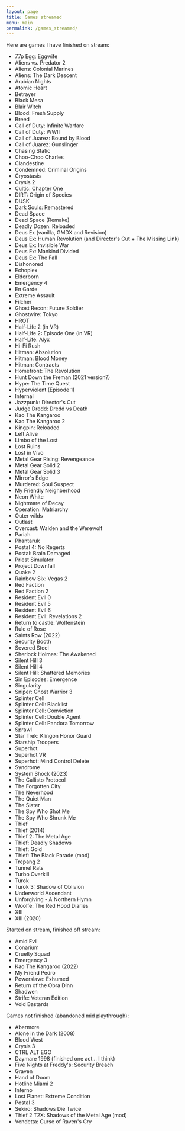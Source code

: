 ```yaml
---
layout: page
title: Games streamed
menu: main
permalink: /games_streamed/
---
```

Here are games I have finished on stream:
* 77p Egg: Eggwife
* Aliens vs. Predator 2
* Aliens: Colonial Marines
* Aliens: The Dark Descent
* Arabian Nights
* Atomic Heart
* Betrayer
* Black Mesa
* Blair Witch
* Blood: Fresh Supply
* Breed
* Call of Duty: Infinite Warfare
* Call of Duty: WWII
* Call of Juarez: Bound by Blood
* Call of Juarez: Gunslinger
* Chasing Static
* Choo-Choo Charles
* Clandestine
* Condemned: Criminal Origins
* Cryostasis
* Crysis 2
* Cultic: Chapter One
* DIRT: Origin of Species
* DUSK
* Dark Souls: Remastered
* Dead Space
* Dead Space (Remake)
* Deadly Dozen: Reloaded
* Deus Ex (vanilla, GMDX and Revision)
* Deus Ex: Human Revolution (and Director's Cut + The Missing Link)
* Deus Ex: Invisible War
* Deus Ex: Mankind Divided
* Deus Ex: The Fall
* Dishonored
* Echoplex
* Elderborn
* Emergency 4
* En Garde
* Extreme Assault
* Filcher
* Ghost Recon: Future Soldier
* Ghostwire: Tokyo
* HROT
* Half-Life 2 (in VR)
* Half-Life 2: Episode One (in VR)
* Half-Life: Alyx
* Hi-Fi Rush
* Hitman: Absolution
* Hitman: Blood Money
* Hitman: Contracts
* Homefront: The Revolution
* Hunt Down the Freman (2021 version?)
* Hype: The Time Quest
* Hyperviolent (Episode 1)
* Infernal
* Jazzpunk: Director's Cut
* Judge Dredd: Dredd vs Death
* Kao The Kangaroo
* Kao The Kangaroo 2
* Kingpin: Reloaded
* Left Alive
* Limbo of the Lost
* Lost Ruins
* Lost in Vivo
* Metal Gear Rising: Revengeance
* Metal Gear Solid 2
* Metal Gear Solid 3
* Mirror's Edge
* Murdered: Soul Suspect
* My Friendly Neighberhood
* Neon White
* Nightmare of Decay
* Operation: Matriarchy
* Outer wilds
* Outlast
* Overcast: Walden and the Werewolf
* Pariah
* Phantaruk
* Postal 4: No Regerts
* Postal: Brain Damaged
* Priest Simulator
* Project Downfall
* Quake 2
* Rainbow Six: Vegas 2
* Red Faction
* Red Faction 2
* Resident Evil 0
* Resident Evil 5
* Resident Evil 6
* Resident Evil: Revelations 2
* Return to castle: Wolfenstein
* Rule of Rose
* Saints Row (2022)
* Security Booth
* Severed Steel
* Sherlock Holmes: The Awakened
* Silent Hill 3
* Silent Hill 4
* Silent Hill: Shattered Memories
* Sin Episodes: Emergence
* Singularity
* Sniper: Ghost Warrior 3
* Splinter Cell
* Splinter Cell: Blacklist
* Splinter Cell: Conviction
* Splinter Cell: Double Agent
* Splinter Cell: Pandora Tomorrow
* Sprawl
* Star Trek: Klingon Honor Guard
* Starship Troopers
* Superhot
* Superhot VR
* Superhot: Mind Control Delete
* Syndrome
* System Shock (2023)
* The Callisto Protocol
* The Forgotten City
* The Neverhood
* The Quiet Man
* The Slater
* The Spy Who Shot Me
* The Spy Who Shrunk Me
* Thief
* Thief (2014)
* Thief 2: The Metal Age
* Thief: Deadly Shadows
* Thief: Gold
* Thief: The Black Parade (mod)
* Trepang 2
* Tunnel Rats
* Turbo Overkill
* Turok
* Turok 3: Shadow of Oblivion
* Underworld Ascendant
* Unforgiving - A Northern Hymn
* Woolfe: The Red Hood Diaries
* XIII
* XIII (2020)

Started on stream, finished off stream:
* Amid Evil
* Conarium
* Cruelty Squad
* Emergency 3
* Kao The Kangaroo (2022)
* My Friend Pedro
* Powerslave: Exhumed
* Return of the Obra Dinn
* Shadwen
* Strife: Veteran Edition
* Void Bastards

Games not finished (abandoned mid playthrough):
* Abermore
* Alone in the Dark (2008)
* Blood West
* Crysis 3
* CTRL ALT EGO
* Daymare 1998 (finished one act... I think)
* Five Nights at Freddy's: Security Breach
* Graven
* Hand of Doom
* Hotline Miami 2
* Inferno
* Lost Planet: Extreme Condition
* Postal 3
* Sekiro: Shadows Die Twice
* Thief 2 T2X: Shadows of the Metal Age (mod)
* Vendetta: Curse of Raven's Cry
